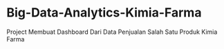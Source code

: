 # Big-Data-Analytics-Kimia-Farma
Project Membuat Dashboard Dari Data Penjualan Salah Satu Produk Kimia Farma
